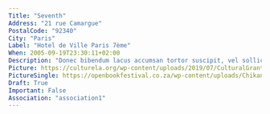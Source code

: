 ```yaml
---
Title: "Seventh"
Address: "21 rue Camargue"
PostalCode: "92340"
City: "Paris"
Label: "Hotel de Ville Paris 7ème"
When: 2005-09-19T23:30:11+02:00
Description: "Donec bibendum lacus accumsan tortor suscipit, vel sollicitudin velit eleifend. Etiam convallis tempus tempor."
Picture: https://culturela.org/wp-content/uploads/2019/07/CulturalGrant.jpg
PictureSingle: https://openbookfestival.co.za/wp-content/uploads/Chikane-Breaking-a-Rainbow-300x500.jpg
Draft: True
Important: False
Association: "association1"
---
```

